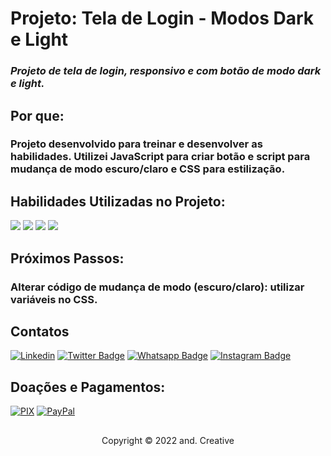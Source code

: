 
#  Projeto: Tela de Login - Modos Dark e Light
### *Projeto de tela de login, responsivo e com botão de modo dark e light.*

##  Por que:

### Projeto desenvolvido para treinar e desenvolver as habilidades. Utilizei JavaScript para criar botão e script para mudança de modo escuro/claro e CSS para estilização.

##  Habilidades Utilizadas no Projeto:

<img src="https://img.shields.io/badge/HTML-239120?style=for-the-badge&logo=html5&logoColor=white" /> 	<img src="https://img.shields.io/badge/CSS-239120?&style=for-the-badge&logo=css3&logoColor=white" /> 	<img src="https://img.shields.io/badge/JavaScript-F7DF1E?style=for-the-badge&logo=javascript&logoColor=black" /> <img src="https://img.shields.io/badge/Git-E34F26?style=for-the-badge&logo=git&logoColor=white" />

##  Próximos Passos:

### Alterar código de mudança de modo (escuro/claro): utilizar variáveis no CSS.

##  Contatos

[![Linkedin](https://img.shields.io/badge/LinkedIn-0077B5?style=for-the-badge&logo=linkedin&logoColor=white)](https://www.linkedin.com/in/andre-oliveira-de-carvalho/)
[![Twitter Badge](https://img.shields.io/badge/Twitter-1DA1F2?style=for-the-badge&logo=twitter&logoColor=white)](https://twitter.com/andredecarvalh0)
[![Whatsapp Badge](https://img.shields.io/badge/WhatsApp-25D366?style=for-the-badge&logo=whatsapp&logoColor=white)](https://wa.me/5524992147790?text=Ol%C3%A1!%20Vamos%20desenvolver%20um%20projeto%20juntos?)
[![Instagram Badge](https://img.shields.io/badge/Instagram-E4405F?style=for-the-badge&logo=instagram&logoColor=white)](https://www.instagram.com/andcreativee/)

##  Doações e Pagamentos:

[![PIX](https://img.shields.io/badge/pix-30363D?style=for-the-badge&logo=PIX&logoColor=#008000)](https://drive.google.com/file/d/1gj-aE6lkyj7y-IdHOGwDF-Nmrm-i5CEm/view?usp=sharing)
[![PayPal](https://img.shields.io/badge/PayPal-00457C?style=for-the-badge&logo=paypal&logoColor=white)](https://www.paypal.com/donate/?business=4U2BGNTBMZDGU&no_recurring=0&item_name=Thanks%21&currency_code=BRL)




##
<p align="center">Copyright © 2022 and. Creative</p>
